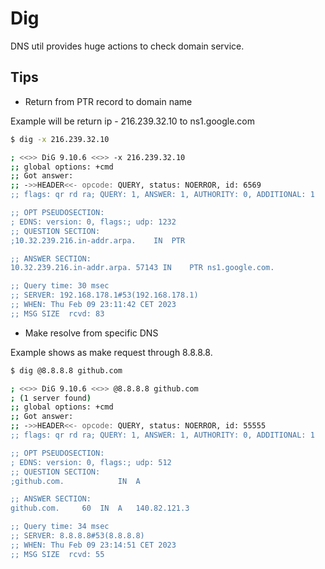 # Dig

DNS util provides huge actions to check domain service.

## Tips

* Return from PTR record to domain name

Example will be return ip - 216.239.32.10 to ns1.google.com

```bash
$ dig -x 216.239.32.10

; <<>> DiG 9.10.6 <<>> -x 216.239.32.10
;; global options: +cmd
;; Got answer:
;; ->>HEADER<<- opcode: QUERY, status: NOERROR, id: 6569
;; flags: qr rd ra; QUERY: 1, ANSWER: 1, AUTHORITY: 0, ADDITIONAL: 1

;; OPT PSEUDOSECTION:
; EDNS: version: 0, flags:; udp: 1232
;; QUESTION SECTION:
;10.32.239.216.in-addr.arpa.	IN	PTR

;; ANSWER SECTION:
10.32.239.216.in-addr.arpa. 57143 IN	PTR	ns1.google.com.

;; Query time: 30 msec
;; SERVER: 192.168.178.1#53(192.168.178.1)
;; WHEN: Thu Feb 09 23:11:42 CET 2023
;; MSG SIZE  rcvd: 83
```

* Make resolve from specific DNS

Example shows as make request through 8.8.8.8.

```bash
$ dig @8.8.8.8 github.com

; <<>> DiG 9.10.6 <<>> @8.8.8.8 github.com
; (1 server found)
;; global options: +cmd
;; Got answer:
;; ->>HEADER<<- opcode: QUERY, status: NOERROR, id: 55555
;; flags: qr rd ra; QUERY: 1, ANSWER: 1, AUTHORITY: 0, ADDITIONAL: 1

;; OPT PSEUDOSECTION:
; EDNS: version: 0, flags:; udp: 512
;; QUESTION SECTION:
;github.com.			IN	A

;; ANSWER SECTION:
github.com.		60	IN	A	140.82.121.3

;; Query time: 34 msec
;; SERVER: 8.8.8.8#53(8.8.8.8)
;; WHEN: Thu Feb 09 23:14:51 CET 2023
;; MSG SIZE  rcvd: 55
```
